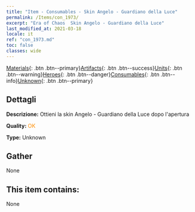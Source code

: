 ```yaml
---
title: "Item - Consumables - Skin Angelo - Guardiano della Luce"
permalink: /Items/con_1973/
excerpt: "Era of Chaos  Skin Angelo - Guardiano della Luce"
last_modified_at: 2021-03-18
locale: it
ref: "con_1973.md"
toc: false
classes: wide
---
```

 [Materials](/it/Items/){: .btn .btn--primary}[Artifacts](/it/Items/Artifacts/){: .btn .btn--success}[Units](/it/Items/Units/){: .btn .btn--warning}[Heroes](/it/Items/Heroes/){: .btn .btn--danger}[Consumables](/it/Items/Consumables/){: .btn .btn--info}[Unknown](/it/Items/Unknown/){: .btn .btn--primary}

## Dettagli
 **Descrizione:** Ottieni la skin Angelo - Guardiano della Luce dopo l'apertura

 **Quality:** <span style="color: #FF8C00">OK</span>

 **Type:** Unknown

## Gather

  None

## This item contains:

  None

